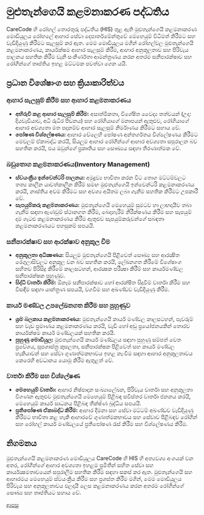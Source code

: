 # මුළුතැන්ගෙයි කළමනාකරණ පද්ධතිය
CareCode හි රෝහල් තොරතුරු පද්ධතිය (HIS) තුළ ඇති මුළුතැන්ගෙයි කළමනාකරණ මොඩියුලය රෝහලේ ආහාර සේවා දෙපාර්තමේන්තුවේ මෙහෙයුම් විධිමත් කිරීමට සහ වැඩිදියුණු කිරීමට සැලසුම් කර ඇත. මෙම මොඩියුලය මගින් රෝහල්වල මුළුතැන්ගෙයි කළමනාකරණය, කාර්යක්ෂම ආහාර සැලසුම් කිරීම, ආහාර අනුකූලතාව සහ පිරිවැය පාලනය සහතික කිරීම වැනි සංකීර්ණතා ආමන්ත්‍රණය කරන අතරම සනීපාරක්ෂාව සහ රෝගීන්ගේ තෘප්තිය ඉහළ මට්ටමක පවත්වා ගෙන යයි.

## ප්‍රධාන විශේෂාංග සහ ක්‍රියාකාරිත්වය
### ආහාර සැලසුම් කිරීම සහ ආහාර කළමනාකරණය
* **අභිරුචි කළ ආහාර සැලසුම් කිරීම:** අසාත්මිකතා, විශේෂිත වෛද්‍ය තත්වයන් (උදා: දියවැඩියාව, අධි රුධිර පීඩනය) සහ රෝගියාගේ මනාපයන් ඇතුළුව, රෝගියාගේ ආහාර අවශ්‍යතා මත පදනම්ව ආහාර සැලසුම් නිර්මාණය කිරීමට සහාය වේ.
* **පෝෂණ විශ්ලේෂණය:** ආහාර වේලෙහි පෝෂණ අන්තර්ගතය විශ්ලේෂණය කිරීමට මෙවලම් ඒකාබද්ධ කරයි, සියලුම ආහාර රෝගීන්ගේ ආහාර අවශ්‍යතා සපුරාලන බව සහතික කරයි, එය ඔවුන්ගේ ප්‍රකෘතිය සහ සෞඛ්‍යය සඳහා තීරණාත්මක වේ.


### බඩුතොග කළමනාකරණය(Inventory Management)
* **ස්වයංක්‍රීය ඉන්වෙන්ටරි පාලනය:** අමුද්‍රව්‍ය භාවිතා කරන විට තොග මට්ටම්වලට තත්‍ය කාලීන යාවත්කාලීන කිරීම් සමඟ මුළුතැන්ගෙයි ඉන්වෙන්ටරි කළමනාකරණය කරයි, නාස්තිය අවම කිරීමට සහ අවශ්‍ය අයිතම ලබා ගැනීම සහතික කිරීමට උපකාරී වේ.
* **සැපයුම්කරු කළමනාකරණය:** මුළුතැන්ගෙයි මෙහෙයුම් සුමටව හා ලාභදායීව තබා ගැනීම සඳහා ඇණවුම් ස්ථානගත කිරීම, බෙදාහැරීම් නිරීක්ෂණය කිරීම සහ සැපයුම් දාම ගැටළු කළමනාකරණය කිරීම ඇතුළුව සැපයුම්කරුවන්ගේ සබඳතා කළමනාකරණයට පහසුකම් සපයයි.

### සනීපාරක්ෂාව සහ ආරක්ෂාව අනුකූල වීම
* **අනුකූලතා අධීක්‍ෂණය:** සියලුම මුළුතැන්ගෙයි පිළිවෙත් සෞඛ්‍ය සහ ආරක්‍ෂිත රෙගුලාසිවලට අනුකූල වන බව සහතික කරයි, ලේඛනගත කිරීමේ විශේෂාංග සහිතව පිරිසිදු කිරීමේ කාලසටහන්, ආරක්‍ෂක පරීක්‍ෂා කිරීම් සහ කාර්යමණ්ඩල සනීපාරක්ෂක පුහුණුව.
* **සිද්ධි වාර්තා කිරීම:** ඕනෑම සනීපාරක්ෂාව හෝ ආරක්ෂිත සිදුවීම් වාර්තා කිරීම සහ විසඳීම සඳහා යාන්ත්‍රණ සපයයි, වගවීම සහ අඛණ්ඩව වැඩිදියුණු කිරීම.

### කාර්ය මණ්ඩල උපලේඛනගත කිරීම සහ පුහුණුව
* **ශ්‍රම බලකාය කළමනාකරණය:** මුළුතැන්ගෙයි කාර්ය මණ්ඩල කාලසටහන්, පැවරුම් සහ වැඩ ප්‍රමාණය කළමනාකරණය කරයි, වැඩි හෝ අඩු ප්‍රයෝජනයකින් තොරව කාර්යක්ෂම කාර්ය මණ්ඩලයක් සහතික කරයි.
* **පුහුණු මොඩියුල:** මුළුතැන්ගෙයි කාර්ය මණ්ඩලය සඳහා පුහුණු සම්පත් වෙත ප්‍රවේශය, සූපශාස්ත්‍ර කුසලතා, සනීපාරක්ෂක පිළිවෙත් සහ කාර්ය මණ්ඩල හැකියාවන් සහ සේවා ගුණාත්මකභාවය ඉහළ නැංවීම සඳහා ආහාර අනුකූලතාවය කෙරෙහි අවධානය යොමු කිරීම ඇතුළත් වේ.

### වාර්තා කිරීම සහ විශ්ලේෂණ
* **මෙහෙයුම් වාර්තා:** ආහාර නිෂ්පාදන සංඛ්‍යාලේඛන, පිරිවැය වාර්තා සහ අනුකූලතා විගණන ඇතුළුව මුළුතැන්ගෙයි මෙහෙයුම් පිළිබඳ සවිස්තර වාර්තා ජනනය කරයි, මෙහෙයුම් කාර්ය සාධනය පිළිබඳ තීක්ෂ්ණ බුද්ධිය සපයයි.
* **ප්‍රතිපෝෂණ ඒකාබද්ධ කිරීම:** ආහාර දීමනා සහ සේවා මට්ටම් අඛණ්ඩව වැඩිදියුණු කිරීමට භාවිතා කළ හැකි ආහාරවේ ගුණාත්මකභාවය සහ සේවාව පිළිබඳව රෝගීන් සහ රෝහල් කාර්ය මණ්ඩලයේ ප්‍රතිපෝෂණ රැස් කිරීම සහ විශ්ලේෂණය කිරීම.

## නිගමනය
මුළුතැන්ගෙයි කළමනාකරණ මොඩියුලය CareCode හි HIS හි අත්‍යවශ්‍ය අංගයක් වන අතර, රෝගීන්ගේ ආහාර අවශ්‍යතා ඉහළම ප්‍රමිතීන් සහිත සේවා සහ කාර්යක්‍ෂමතාවයෙන් සපුරාලීම සහතික කිරීම සඳහා සකස් කර ඇත. මුළුතැන්ගෙයි සහ ආහාරමය මෙහෙයුම් ස්වයංක්‍රීය කිරීම සහ ප්‍රශස්ත කිරීම මගින්, මෙම මොඩියුලය පිරිවැය සහ අනුකූලතාවය ඵලදායී ලෙස කළමනාකරණය කරන අතරම රෝගීන්ගේ සෞඛ්‍ය සහ තෘප්තියට සහාය වේ.

[ආපසු](https://github.com/hmislk/hmis/wiki/%E0%B6%B4%E0%B6%BB%E0%B7%92%E0%B7%81%E0%B7%93%E0%B6%BD%E0%B6%9A-%E0%B6%85%E0%B6%AD%E0%B7%8A%E0%B6%B4%E0%B7%9C%E0%B6%AD)
